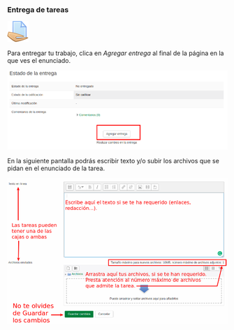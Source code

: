 ### Entrega de tareas

![](/assets/tarea.svg)

Para entregar tu trabajo, clica en _Agregar entrega_ al final de la página en la que ves el enunciado.

![](/assets/agregar_entrega.png)

En la siguiente pantalla podrás escribir texto y/o subir los archivos que se pidan en el enunciado de la tarea.

![](/assets/entrega_tarea.png)